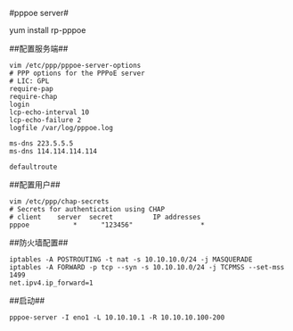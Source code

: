 #pppoe server#

yum install rp-pppoe

##配置服务端##
```
vim /etc/ppp/pppoe-server-options
# PPP options for the PPPoE server
# LIC: GPL
require-pap
require-chap
login
lcp-echo-interval 10
lcp-echo-failure 2
logfile /var/log/pppoe.log

ms-dns 223.5.5.5
ms-dns 114.114.114.114

defaultroute
```
##配置用户##
```
vim /etc/ppp/chap-secrets
# Secrets for authentication using CHAP
# client	server	secret			IP addresses
pppoe           *      "123456"                 *
```
##防火墙配置##
```
iptables -A POSTROUTING -t nat -s 10.10.10.0/24 -j MASQUERADE
iptables -A FORWARD -p tcp --syn -s 10.10.10.0/24 -j TCPMSS --set-mss 1499
net.ipv4.ip_forward=1
```

##启动##
```
pppoe-server -I eno1 -L 10.10.10.1 -R 10.10.10.100-200
```
